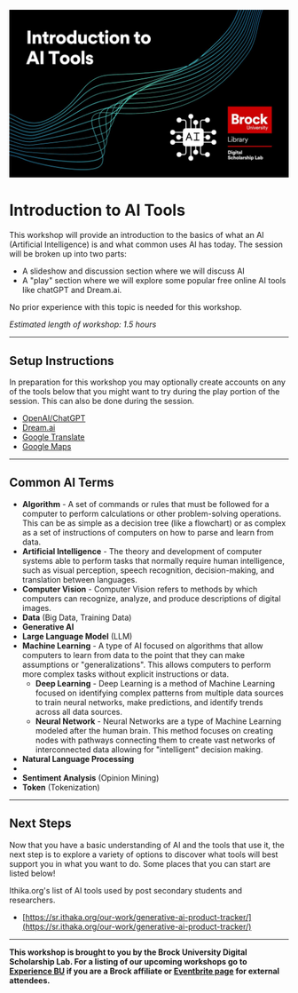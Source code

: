 ![Splash image](IntroAITools.jpg)


# Introduction to AI Tools
This workshop will provide an introduction to the basics of what an AI (Artificial Intelligence) is and what common uses AI has today.  The session will be broken up into two parts:

- A slideshow and discussion section where we will discuss AI
- A "play" section where we will explore some popular free online AI tools like chatGPT and Dream.ai.


No prior experience with this topic is needed for this workshop.

*Estimated length of workshop: 1.5 hours*

----

## Setup Instructions
In preparation for this workshop you may optionally create accounts on any of the tools below that you might want to try during the play portion of the session.  This can also be done during the session.

- [OpenAI/ChatGPT](https://chat.openai.com/)
- [Dream.ai](https://dream.ai/)
- [Google Translate](https://translate.google.com/) 
- [Google Maps](https://www.google.com/maps)

----

## Common AI Terms

- **Algorithm** - A set of commands or rules that must be followed for a computer to perform calculations or other problem-solving operations.  This can be as simple as a decision tree (like a flowchart) or as complex as a set of instructions of computers on how to parse and learn from data.
- **Artificial Intelligence** - The theory and development of computer systems able to perform tasks that normally require human intelligence, such as visual perception, speech recognition, decision-making, and translation between languages.
- **Computer Vision** - Computer Vision refers to methods by which computers can recognize, analyze, and produce descriptions of digital images.
- **Data** (Big Data, Training Data)
- **Generative AI**
- **Large Language Model** (LLM)
- **Machine Learning** - A type of AI focused on algorithms that allow computers to learn from data to the point that they can make assumptions or "generalizations".  This allows computers to perform more complex tasks without explicit instructions or data.
  - **Deep Learning** - Deep Learning is a method of Machine Learning focused on identifying complex patterns from multiple data sources to train neural networks, make predictions, and identify trends across all data sources.
  - **Neural Network** - Neural Networks are a type of Machine Learning modeled after the human brain.  This method focuses on creating nodes with pathways connecting them to create vast networks of interconnected data allowing for "intelligent" decision making. 
- **Natural Language Processing**
- 
- **Sentiment Analysis** (Opinion Mining)
- **Token** (Tokenization)


----

## Next Steps
Now that you have a basic understanding of AI and the tools that use it, the next step is to explore a variety of options to discover what tools will best support you in what you want to do.  Some places that you can start are listed below!

Ithika.org's list of AI tools used by post secondary students and researchers.
- [https://sr.ithaka.org/our-work/generative-ai-product-tracker/](https://sr.ithaka.org/our-work/generative-ai-product-tracker/)



----

**This workshop is brought to you by the Brock University Digital Scholarship Lab.  For a listing of our upcoming workshops go to [Experience BU](https://experiencebu.brocku.ca/organization/dsl) if you are a Brock affiliate or [Eventbrite page](https://www.eventbrite.ca/o/brock-university-digital-scholarship-lab-21661627350) for external attendees.**


